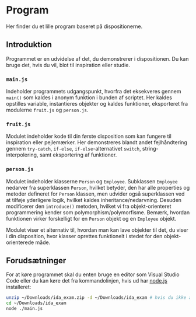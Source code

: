 # Program
Her finder du et lille program baseret på dispositionerne.

## Introduktion
Programmet er en udvidelse af det, du demonstrerer i dispositionen. Du kan bruge det, hvis du vil, blot til inspiration eller studie.

### `main.js`
Indeholder programmets udgangspunkt, hvorfra det eksekveres gennem `main()` som kaldes i anonym funktion i bunden af scriptet. Her kaldes opstilles variable, instantieres objekter og kaldes funktioner, eksporteret fra modulerne `fruit.js` og `person.js`.

### `fruit.js`
Modulet indeholder kode til din første disposition som kan fungere til inspiration eller pejlemærker. Her demonstreres blandt andet fejlhåndtering gennem `try-catch`, `if-else`, `if-else`-alternativet `switch`, string-interpolering, samt eksportering af funktioner.

### `person.js`
Modulet indeholder klasserne `Person` og `Employee`. Subklassen `Employee` nedarver fra superklassen `Person`, hvilket betyder, den har alle properties og metoder defineret for `Person` klassen, men udvider også superklassen ved at tilføje yderligere logik, hvilket kaldes inheritance/nedarvning. Desuden modificerer den `introduce()` metoden, hvilket vi fra objekt-orienteret programmering kender som polymorphism/polymorfisme. Bemærk, hvordan funktionen virker forskelligt for en `Person` objekt og en `Employee` objekt.

Modulet viser et alternativ til, hvordan man kan lave objekter til det, du viser i din disposition, hvor klasser oprettes funktionelt i stedet for den objekt-orienterede måde.

## Forudsætninger
For at køre programmet skal du enten bruge en editor som Visual Studio Code eller du kan køre det fra kommandolinjen, hvis ud har [node.js](https://nodejs.org/en/download) installeret:

```sh
unzip ~/Downloads/ida_exam.zip -d ~/Downloads/ida_exam # hvis du ikke allerede har pakket filerne ud
cd ~/Downloads/ida_exam
node ./main.js
```
